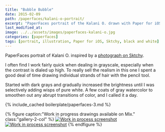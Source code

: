 ```yaml
---
title: "Bubble Bubble"
date: 2015-02-09
path: /paperfaces/kalani-o-portrait/
excerpt: "PaperFaces portrait of the Kalani O. drawn with Paper for iOS on an iPad."
last_modified_at: 
image: ../../assets/images/paperfaces-kalani-o.jpg
categories: [paperfaces]
tags: [portrait, illustration, Paper for iOS, Sktchy, black and white]
---
```


PaperFaces portrait of Kalani O. inspired by a [photograph on Sktchy](https://sktchy.com/IfaqVH).

I often find I work fairly quick when dealing in grayscale, especially when the contrast is dialed up high. To really sell the realism in this one I spent a good deal of time drawing individual strands of hair with the pencil tool.

Started with dark grays and gradually increased the brightness until I was selectively adding wisps of pure white. A few coats of gray watercolor to smoothen out any abrupt transitions of color, and I called it a day.

{% include_cached boilerplate/paperfaces-3.md %}

{% figure caption:"Work in progress drawings available on Mix." class:"gallery-2-col" %}
[![Work in process screenshot](../../assets/images/paperfaces-kalani-o-process-1-600.jpg)](https://mix.fiftythree.com/11098-Michael-Rose/2075207) [![Work in process screenshot](../../assets/images/paperfaces-kalani-o-process-2-600.jpg)](https://mix.fiftythree.com/11098-Michael-Rose/2086067)
{% endfigure %}
